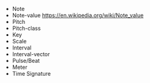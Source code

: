 * Note
* Note-value
https://en.wikipedia.org/wiki/Note_value
* Pitch
* Pitch-class
* Key
* Scale
* Interval
* Interval-vector
* Pulse/Beat
* Meter
* Time Signature

